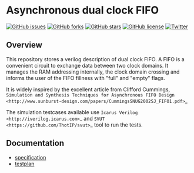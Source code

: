 Asynchronous dual clock FIFO
============================

[![GitHub issues](https://img.shields.io/github/issues/damofthemoon/async_fifo)](https://github.com/damofthemoon/async_fifo/issues)
[![GitHub forks](https://img.shields.io/github/forks/damofthemoon/async_fifo)](https://github.com/damofthemoon/async_fifo/network)
[![GitHub stars](https://img.shields.io/github/stars/damofthemoon/async_fifo)](https://github.com/damofthemoon/async_fifo/stargazers)
[![GitHub license](https://img.shields.io/github/license/damofthemoon/async_fifo)](https://github.com/damofthemoon/async_fifo/blob/master/LICENSE)
[![Twitter](https://img.shields.io/twitter/url/https/github.com/damofthemoon/async_fifo?style=social)](https://twitter.com/intent/tweet?text=Wow:&url=https%3A%2F%2Fgithub.com%2Fdamofthemoon%2Fasync_fifo)

Overview
--------

This repository stores a verilog description of dual clock FIFO. A FIFO is
a convenient circuit to exchange data between two clock domains. It manages
the RAM addressing internally, the clock domain crossing and informs the user
of the FIFO fillness with "full" and "empty" flags.

It is widely inspired by the excellent article from Clifford Cummings,
`Simulation and Synthesis Techniques for Asynchronous FIFO Design
<http://www.sunburst-design.com/papers/CummingsSNUG2002SJ_FIFO1.pdf>`_

The simulation testcases available use `Icarus Verilog <http://iverilog.icarus.com>`_
and `SVUT <https://github.com/ThotIP/svut>`_ tool to run the tests.

Documentation
-------------

* [specification](doc/specification.rst)
* [testplan](doc/testplan.rst)

